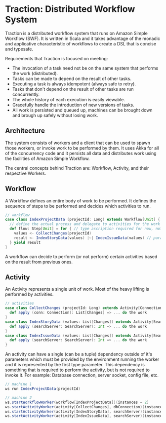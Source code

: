 Traction: Distributed Workflow System
=====================================

Traction is a distributed workflow system that runs on Amazon Simple Workflow (SWF). It is written in Scala and it takes advantage of the monadic and applicative characteristic of workflows to create a DSL that is concise and typesafe.

Requirements that Traction is focused on meeting:
- The invocation of a task need not be on the same system that performs the work (distributed).
- Tasks can be made to depend on the result of other tasks.
- Executing a task is always idempotent (always safe to retry).
- Tasks that don't depend on the result of other tasks are run concurrently.
- The whole history of each execution is easily viewable.
- Gracefully handle the introduction of new versions of tasks.
- All work is persisted and queued up, machines can be brought down and brough up safely without losing work.

Architecture
------------
The system consists of workers and a client that can be used to spawn those workers, or invoke work to be performed by them. It uses Akka for all of the concurrency code and it persists all data and distributes work using the facilities of Amazon Simple Workflow.

The central concepts behind Traction are: Workflow, Activity, and their respective Workers.

Workflow
--------
A Workflow defines an entire body of work to be performed. It defines the sequence of steps to be performed and decides which activities to run. 

```scala
// workflow
case class IndexProjectData (projectId: Long) extends Workflow[Unit] {
  // define the actual process and delegate to activities for the work
  def flow: Step[Unit] = for { // type ascription required for now, not sure why
    values <- CollectChanges(projectId)
    result <- IndexStoryData(values) |~| IndexIssueData(values) // parallel
  } yield result
}
```

A workflow can decide to perform (or not perform) certain activities based on the result from previous ones. 

Activity
--------
An Activity represents a single unit of work. Most of the heavy lifting is performed by activities. 

```scala
// activities
case class CollectChanges (projectId: Long) extends Activity[Connection, List[Changes]] {
  def apply (conn: Connection): List[Changes] => ... do the work
}
case class IndexStoryData (values: List[Changes]) extends Activity[SearchServer, Int] {
  def apply (searchServer: SearchServer): Int => ... do the work
}
case class IndexIssueData (values: List[Changes]) extends Activity[SearchServer, Int] {
  def apply (searchServer: SearchServer): Int => ... do the work
}
```

An activity can have a single (can be a tuple) dependency outside of it's parameters which must be provided by the environment running the worker and it is represented by the first type parameter. This dependency is something that is required to perform the activity, but is not required to invoke it. For example: Database connection, server socket, config file, etc.


```scala
// machine 1
ws run IndexProjectData(projectId)
```

```scala
// machine 2
ws.startWorkflowWorker(workflow[IndexProjectData])(instances = 2)
ws.startActivityWorker(activity[CollectChanges], dbConnection)(instances = 4)
ws.startActivityWorker(activity[IndexStoryData], searchServer)(instances = 4)
ws.startActivityWorker(activity[IndexIssueData], searchServer)(instances = 4)
```

